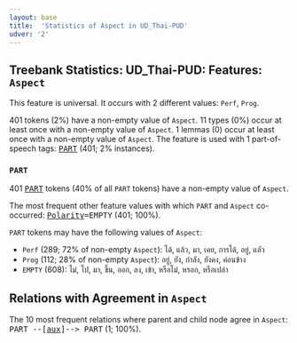 ```yaml
---
layout: base
title:  'Statistics of Aspect in UD_Thai-PUD'
udver: '2'
---
```


## Treebank Statistics: UD_Thai-PUD: Features: `Aspect`

This feature is universal.
It occurs with 2 different values: `Perf`, `Prog`.

401 tokens (2%) have a non-empty value of `Aspect`.
11 types (0%) occur at least once with a non-empty value of `Aspect`.
1 lemmas (0) occur at least once with a non-empty value of `Aspect`.
The feature is used with 1 part-of-speech tags: <tt><a href="th_pud-pos-PART.html">PART</a></tt> (401; 2% instances).

### `PART`

401 <tt><a href="th_pud-pos-PART.html">PART</a></tt> tokens (40% of all `PART` tokens) have a non-empty value of `Aspect`.

The most frequent other feature values with which `PART` and `Aspect` co-occurred: <tt><a href="th_pud-feat-Polarity.html">Polarity</a></tt><tt>=EMPTY</tt> (401; 100%).

`PART` tokens may have the following values of `Aspect`:

* `Perf` (289; 72% of non-empty `Aspect`): ได้, แล้ว, มา, เคย, การได้, อยู่, แลัว
* `Prog` (112; 28% of non-empty `Aspect`): อยู่, ยัง, กำลัง, ยังคง, ค่อนข้าง
* `EMPTY` (608): ไม่, ไป, มา, ขึ้น, ออก, ลง, เข้า, หรือไม่, หรอก, หรือเปล่า

## Relations with Agreement in `Aspect`

The 10 most frequent relations where parent and child node agree in `Aspect`:
<tt>PART --[<tt><a href="th_pud-dep-aux.html">aux</a></tt>]--> PART</tt> (1; 100%).

